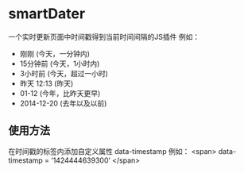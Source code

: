# smartDater
一个实时更新页面中时间戳得到当前时间间隔的JS插件
例如：
 - 刚刚 (今天，一分钟内)
 - 15分钟前 (今天，1小时内)
 - 3小时前 (今天，超过一小时)
 - 昨天 12:13 (昨天)
 - 01-12 (今年，比昨天更早)
 - 2014-12-20 (去年以及以前)
 
## 使用方法
在时间戳的标签内添加自定义属性 data-timestamp
例如：
&lt;span&gt; data-timestamp = ‘1424444639300’ &lt;/span&gt; 

 
